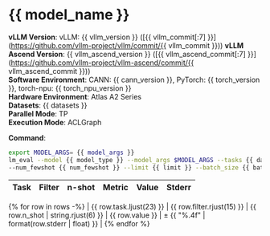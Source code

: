 # {{ model_name }}

**vLLM Version**: vLLM: {{ vllm_version }} ([{{ vllm_commit[:7] }}](https://github.com/vllm-project/vllm/commit/{{ vllm_commit }}))
**vLLM Ascend Version**: {{ vllm_ascend_version }} ([{{ vllm_ascend_commit[:7] }}](https://github.com/vllm-project/vllm-ascend/commit/{{ vllm_ascend_commit }}))  
**Software Environment**: CANN: {{ cann_version }}, PyTorch: {{ torch_version }}, torch-npu: {{ torch_npu_version }}  
**Hardware Environment**: Atlas A2 Series  
**Datasets**: {{ datasets }}  
**Parallel Mode**: TP  
**Execution Mode**: ACLGraph  

**Command**:  
```bash
export MODEL_ARGS= {{ model_args }}
lm_eval --model {{ model_type }} --model_args $MODEL_ARGS --tasks {{ datasets }} \ 
--num_fewshot {{ num_fewshot }} --limit {{ limit }} --batch_size {{ batch_size}}
```

| Task                  | Filter           | n-shot | Metric      | Value     | Stderr |
|-----------------------|-----------------:|-------:|-------------|----------:|-------:|
{% for row in rows -%}
| {{ row.task.ljust(23) }} | {{ row.filter.rjust(15) }} | {{ row.n_shot | string.rjust(6) }} | {{ row.value }} | ± {{ "%.4f" | format(row.stderr | float) }} |
{% endfor %}